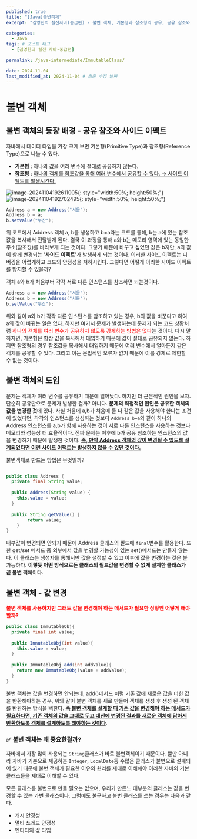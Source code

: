 ```yaml
---
published: true
title: "[Java]불변객체"
excerpt: "김영한의 실전자바(중급편) - 불변 객체, 기본형과 참조형의 공유, 공유 참조와 사이드 이펙트"

categories:
  - Java
tags: # 포스트 태그
  - [김영한의 실전 자바-중급편] 

permalink: /java-intermediate/ImmutableClass/

date: 2024-11-04
last_modified_at: 2024-11-04 # 최종 수정 날짜
---
```


# 불변 객체

## 불변 객체의 등장 배경 - 공유 참조와 사이드 이펙트

자바에서 데이터 타입을 가장 크게 보면 기본형(Primitive Type)과 참조형(Reference Type)으로 나눌 수 있다. 

- **기본형** : 하나의 값을 여러 변수에 절대로 공유하지 않는다.
- **참조형** : <u>하나의 객체를 참조값을 통해 여러 변수에서 공유할 수 있다. → 사이드 이펙트를 발생시킨다.</u>

![image-20241104192611005]({{site.url}}/images/2024-11-05-java-experienced-immutable/image-20241104192611005.png){: style="width:50%; height:50%;"}![image-20241104192702495]({{site.url}}/images/2024-11-05-java-experienced-immutable/image-20241104192702495.png){: style="width:50%; height:50%;"}
```java
Address a = new Address("서울");
Address b = a;
b.setValue("부산");
```

위 코드에서 Address 객체 a, b를 생성하고 b=a라는 코드를 통해, b는 a에 있는 참조값을 복사해서 전달받게 된다. 결국 이 과정을 통해 a와 b는 메모리 영역에 있는 동일한 주소(참조값)를 바라보게 되는 것이다. 그렇기 때문에 바꾸고 싶었던 값은 b지만, a의 값이 함께 변경되는 '**사이드 이펙트**'가 발생하게 되는 것이다. 이러한 사이드 이펙트는 디버깅을 어렵게하고 코드의 안정성을 저하시킨다. 그렇다면 어떻게 이러한 사이드 이펙트를 방지할 수 있을까?

객체 a와 b가 처음부터 각각 서로 다른 인스턴스를 참조하면 되는것이다.

```java
Address a = new Address("서울");
Address b = new Address("서울");
b.setValue("부산");
```

위와 같이 a와 b가 각각 다른 인스턴스를 참조하고 있는 경우, b의 값을 바꾼다고 하여 a의 값이 바뀌는 일은 없다. 하지만 여기서 문제가 발생하는데 문제가 되는 코드 상황처럼 <span style="color:red">하나의 객체를 여러 변수가 공유하지 않도록 강제하는 방법은 없다</span>는 것이다. 다시 말하자면, 기본형은 항상 값을 복사해서 대입하기 때문에 값이 절대로 공유되지 않는다. 하지만 참조형의 경우 참조값을 복사해서 대입하기 때문에 여러 변수에서 얼마든지 같은 객체를 공유할 수 있다. 그리고 이는 문법적인 오류가 없기 때문에 이를 강제로 제한할 수 없는 것이다. 

## 불변 객체의 도입 

문제는 객체가 여러 변수를 공유하기 때문에 일어났다. 하지만 더 근본적인 원인을 보자. 단순히 공유만으로 문제가 발생한 걸까? 아니다. **문제의 직접적인 원인은 공유한 객체의 값을 변경한 것**에 있다. 사실 처음에 a,b가 처음에 둘 다 같은 값을 사용해야 한다는 조건이 있었다면, 각각의 인스턴스를 생성하는 것보다 `Address b=a`와 같이 하나의 Address 인스턴스를 a,b가 함께 사용하는 것이 서로 다른 인스턴스를 사용하는 것보다 메모리와 성능상 더 효율적이다. 진짜 문제는 이후에 b가 공유 참조하는 인스턴스의 값을 변경하기 때문에 발생한 것이다. <u>**즉, 만약 Address 객체의 값이 변경될 수 없도록 설계되었다면 이런 사이드 이팩트는 발생하지 않을 수 있던 것이다.**</u> 

불변객체로 만드는 방법은 무엇일까?

```java

public class Address {
  private final String value;
  
  public Address(String value) {
    this.value = value;
  }
  
  public String getValue() {
		return value;
	}
}
```

내부값이 변경되면 안되기 때문에 Address 클래스의 필드에 `final`변수를 활용한다. 또한 get/set 메서드 중 외부에서 값을 변경할 가능성이 있는 set()메서드는 만들지 않는다. 이 클래스는 생성자를 통해서만 값을 설정할 수 있고 이후에 값을 변경하는 것은 불가능하다. **이렇듯 어떤 방식으로든 클래스의 필드값을 변경할 수 없게 설계한 클래스가 곧 불변 객체**이다.

## 불변 객체 - 값 변경

**<span style="color:red">불변 객체를 사용하지만 그래도 값을 변경해야 하는 메서드가 필요한 상황엔 어떻게 해야할까?</span>**

```java
public class ImmutableObj{
  private final int value;
  
  public InnutableObj(int value){
    this.value = value;
  }
  
  public ImmutableObj add(int addValue){
   	return new ImmutableObj(value + addValue);	
  }
}
```

불변 객체는 값을 변경하면 안되는데, add()메서드 처럼 기존 값에 새로운 값을 더한 값을 반환해야하는 경우, 위와 같이 불변 객체를 새로 만들어 객체를 생성 후 생성 된 객체를 반환하는 방식을 택한다. **<u>즉 불변 객체를 설계할 때 기존 값을 변경해야 하는 메서드가 필요하다면, 기존 객체의 값을 그대로 두고 대신에 변경된 결과를 새로운 객체에 담아서 반환하도록 객체를 설계하도록 해야하는 것이다</u>**.

### ✅ 불변 객체는 왜 중요한걸까?

자바에서 가장 많이 사용되는 `String`클래스가 바로 불변객체이기 때문이다. 뿐만 아니라 자바가 기본으로 제공하는 `Integer`, `LocalDate`등 수많은 클래스가 불변으로 설계되어 있기 때문에 불변 객체가 필요한 이유와 원리를 제대로 이해해야 이러한 자바의 기본 클래스들을 제대로 이해할 수 있다. 

모든 클래스를 불변으로 만들 필요는 없으며, 우리가 만든느 대부분의 클래스는 값을 변경할 수 있는 가변 클래스이다. 그럼에도 불구하고 불변 클래스를 쓰는 경우는 다음과 같다. 

* 캐시 안정성
* 멀티 쓰레드 안정성
* 엔티티의 값 타입 



